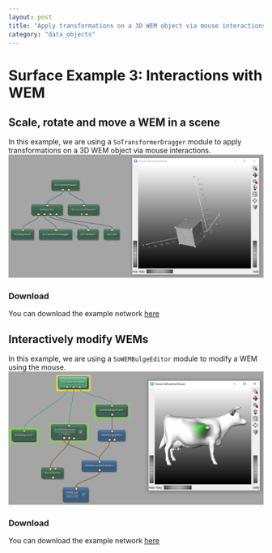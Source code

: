 ```yaml
---
layout: post
title: "Apply transformations on a 3D WEM object via mouse interactions"
category: "data_objects"
---
```


# Surface Example 3: Interactions with WEM
## Scale, rotate and move a WEM in a scene
In this example, we are using a `SoTransformerDragger` module to apply transformations on a 3D WEM object via mouse interactions.
![Screenshot](/examples/data_objects/surface_objects/example3/image.png)

### Download
You can download the example network [here](/examples/data_objects/surface_objects/example3/SurfaceExample3.mlab)

## Interactively modify WEMs
In this example, we are using a `SoWEMBulgeEditor` module to modify a WEM using the mouse.
![Screenshot](/examples/data_objects/surface_objects/example3/image2.png)

### Download
You can download the example network [here](/examples/data_objects/surface_objects/example3/WEMExample3b.mlab)